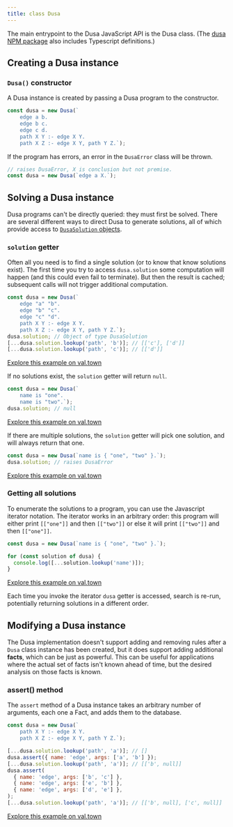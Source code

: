 ```yaml
---
title: class Dusa
---
```


The main entrypoint to the Dusa JavaScript API is the Dusa class. (The
[dusa NPM package](https://www.npmjs.com/package/dusa) also includes Typescript
definitions.)

## Creating a Dusa instance

### `Dusa()` constructor

A Dusa instance is created by passing a Dusa program to the constructor.

```javascript
const dusa = new Dusa(`
    edge a b.
    edge b c.
    edge c d.
    path X Y :- edge X Y.
    path X Z :- edge X Y, path Y Z.`);
```

If the program has errors, an error in the `DusaError` class will be thrown.

```javascript
// raises DusaError, X is conclusion but not premise.
const dusa = new Dusa(`edge a X.`);
```

## Solving a Dusa instance

Dusa programs can't be directly queried: they must first be solved. There are
several different ways to direct Dusa to generate solutions, all of which
provide access to [`DusaSolution` objects](/docs/api/dusasolution/).

### `solution` getter

Often all you need is to find a single solution (or to know that know
solutions exist). The first time you try to access `dusa.solution` some
computation will happen (and this could even fail to terminate). But then the
result is cached; subsequent calls will not trigger additional computation.

```javascript
const dusa = new Dusa(`
    edge "a" "b".
    edge "b" "c".
    edge "c" "d".
    path X Y :- edge X Y.
    path X Z :- edge X Y, path Y Z.`);
dusa.solution; // Object of type DusaSolution
[...dusa.solution.lookup('path', 'b')]; // [['c'], ['d']]
[...dusa.solution.lookup('path', 'c')]; // [['d']]
```

[Explore this example on val.town](https://www.val.town/v/robsimmons/solution_getter_yes)

If no solutions exist, the `solution` getter will return `null`.

```javascript
const dusa = new Dusa(`
    name is "one".
    name is "two".`);
dusa.solution; // null
```

[Explore this example on val.town](htthttps://www.val.town/v/robsimmons/solution_getter_no)

If there are multiple solutions, the `solution` getter will pick one solution,
and will always return that one.

```javascript
const dusa = new Dusa(`name is { "one", "two" }.`);
dusa.solution; // raises DusaError
```

[Explore this example on val.town](https://www.val.town/v/robsimmons/solution_getter_maybe)

### Getting all solutions

To enumerate the solutions to a program, you can use the Javascript iterator
notation. The iterator works in an arbitrary order: this program will either
print `[["one"]]` and then `[["two"]]` or else it will print `[["two"]]` and
then `[["one"]]`.

```javascript
const dusa = new Dusa(`name is { "one", "two" }.`);

for (const solution of dusa) {
  console.log([...solution.lookup('name')]);
}
```

[Explore this example on val.town](https://www.val.town/v/robsimmons/solutions_enumerate)

Each time you invoke the iterator `dusa` getter is accessed, search is re-run,
potentially returning solutions in a different order.

## Modifying a Dusa instance

The Dusa implementation doesn't support adding and removing rules after a
`Dusa` class instance has been created, but it does support adding additional
**facts**, which can be just as powerful. This can be useful for applications
where the actual set of facts isn't known ahead of time, but the desired
analysis on those facts is known.

### assert() method

The `assert` method of a Dusa instance takes an arbitrary number of arguments,
each one a Fact, and adds them to the database.

```javascript
const dusa = new Dusa(`
    path X Y :- edge X Y.
    path X Z :- edge X Y, path Y Z.`);

[...dusa.solution.lookup('path', 'a')]; // []
dusa.assert({ name: 'edge', args: ['a', 'b'] });
[...dusa.solution.lookup('path', 'a')]; // [['b', null]]
dusa.assert(
  { name: 'edge', args: ['b', 'c'] },
  { name: 'edge', args: ['e', 'b'] },
  { name: 'edge', args: ['d', 'e'] },
);
[...dusa.solution.lookup('path', 'a')]; // [['b', null], ['c', null]]
```

[Explore this example on val.town](https://www.val.town/v/robsimmons/dusa_assertion)
